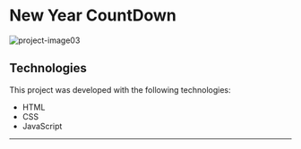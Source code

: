 # New Year CountDown
![project-image03](https://github.com/pstaron/NYCountDown/assets/25846311/caa42cec-4482-4046-a9bc-7c0e316f1767)

## Technologies

This project was developed with the following technologies:

- HTML
- CSS
- JavaScript
***
